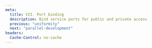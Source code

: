 ```yaml
---
meta:
  title: VII. Port binding
  description: Bind service ports for public and private access
  previous: "uniformity"
  next: "parallel-development"
headers:
  Cache-Control: no-cache
---
```

